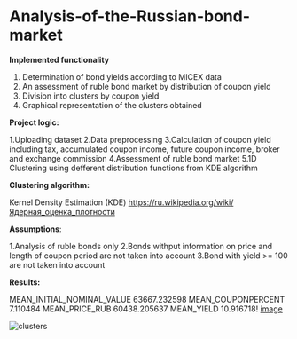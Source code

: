 # Analysis-of-the-Russian-bond-market

**Implemented functionality**

1. Determination of bond yields according to MICEX data
2. An assessment of ruble bond market by distribution of coupon yield
3. Division into clusters by coupon yield
4. Graphical representation of the clusters obtained 

**Project logic:**

1.Uploading dataset 
2.Data preprocessing 
3.Calculation of coupon yield including tax, accumulated coupon income, future coupon income, broker and exchange commission
4.Assessment of ruble bond market 
5.1D Clustering using defferent distribution functions from KDE algorithm

**Clustering algorithm:**

Kernel Density Estimation (KDE)
https://ru.wikipedia.org/wiki/Ядерная_оценка_плотности

**Assumptions**:

1.Analysis of ruble bonds only
2.Bonds withput information on price and length of coupon period are not taken into account
3.Bond with yield >= 100 are not taken into account

**Results:**

MEAN_INITIAL_NOMINAL_VALUE	63667.232598
MEAN_COUPONPERCENT             	7.110484
MEAN_PRICE_RUB                 	60438.205637
MEAN_YIELD                     	10.916718!
[image](https://user-images.githubusercontent.com/89735790/152028345-ae47d43c-8b44-4584-b3e0-faab01c2b959.png)


![clusters](https://user-images.githubusercontent.com/89735790/152028097-871aa8d8-f669-4f54-85a5-908966120f03.jpg)


